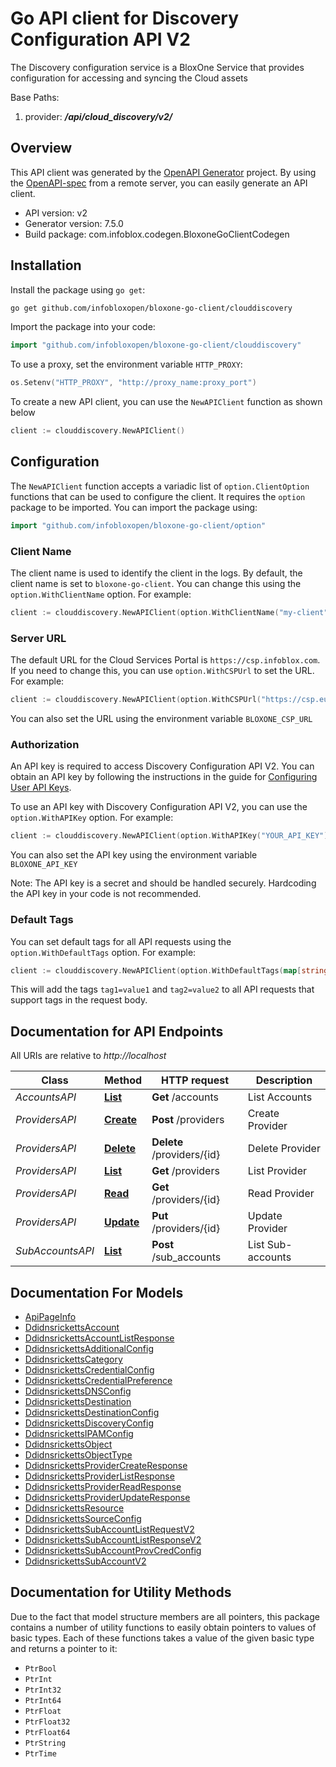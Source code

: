 # Go API client for Discovery Configuration API V2

The Discovery configuration service is a BloxOne Service that provides configuration for accessing and syncing the Cloud assets 

Base Paths: 
1. provider: **_/api/cloud_discovery/v2/_** 


## Overview
This API client was generated by the [OpenAPI Generator](https://openapi-generator.tech) project.  By using the [OpenAPI-spec](https://www.openapis.org/) from a remote server, you can easily generate an API client.

- API version: v2
- Generator version: 7.5.0
- Build package: com.infoblox.codegen.BloxoneGoClientCodegen

## Installation

Install the package using `go get`:
```bash
go get github.com/infobloxopen/bloxone-go-client/clouddiscovery
```

Import the package into your code:
```go
import "github.com/infobloxopen/bloxone-go-client/clouddiscovery"
```

To use a proxy, set the environment variable `HTTP_PROXY`:

```go
os.Setenv("HTTP_PROXY", "http://proxy_name:proxy_port")
```

To create a new API client, you can use the `NewAPIClient` function as shown below
```go
client := clouddiscovery.NewAPIClient()
```

## Configuration

The `NewAPIClient` function accepts a variadic list of `option.ClientOption` functions that can be used to configure the client.
It requires the `option` package to be imported. You can import the package using:
```go
import "github.com/infobloxopen/bloxone-go-client/option"
```

### Client Name
The client name is used to identify the client in the logs. By default, the client name is set to `bloxone-go-client`. You can change this using the `option.WithClientName` option. For example:
```go
client := clouddiscovery.NewAPIClient(option.WithClientName("my-client"))
```

### Server URL

The default URL for the Cloud Services Portal is `https://csp.infoblox.com`. If you need to change this, you can use `option.WithCSPUrl` to set the URL. For example:

```go
client := clouddiscovery.NewAPIClient(option.WithCSPUrl("https://csp.eu.infoblox.com"))
```

You can also set the URL using the environment variable `BLOXONE_CSP_URL`

### Authorization

An API key is required to access Discovery Configuration API V2. You can obtain an API key by following the instructions in the guide for [Configuring User API Keys](https://docs.infoblox.com/space/BloxOneCloud/35430405/Configuring+User+API+Keys).

To use an API key with Discovery Configuration API V2, you can use the `option.WithAPIKey` option. For example:

```go
client := clouddiscovery.NewAPIClient(option.WithAPIKey("YOUR_API_KEY"))
```

You can also set the API key using the environment variable `BLOXONE_API_KEY`

Note: The API key is a secret and should be handled securely. Hardcoding the API key in your code is not recommended.

### Default Tags

You can set default tags for all API requests using the `option.WithDefaultTags` option. For example:

```go
client := clouddiscovery.NewAPIClient(option.WithDefaultTags(map[string]string{"tag1": "value1", "tag2": "value2"}))
```
This will add the tags `tag1=value1` and `tag2=value2` to all API requests that support tags in the request body.

## Documentation for API Endpoints

All URIs are relative to *http://localhost*

Class | Method | HTTP request | Description
------------ | ------------- | ------------- | -------------
*AccountsAPI* | [**List**](docs/AccountsAPI.md#list) | **Get** /accounts | List Accounts
*ProvidersAPI* | [**Create**](docs/ProvidersAPI.md#create) | **Post** /providers | Create Provider
*ProvidersAPI* | [**Delete**](docs/ProvidersAPI.md#delete) | **Delete** /providers/{id} | Delete Provider
*ProvidersAPI* | [**List**](docs/ProvidersAPI.md#list) | **Get** /providers | List Provider
*ProvidersAPI* | [**Read**](docs/ProvidersAPI.md#read) | **Get** /providers/{id} | Read Provider
*ProvidersAPI* | [**Update**](docs/ProvidersAPI.md#update) | **Put** /providers/{id} | Update Provider
*SubAccountsAPI* | [**List**](docs/SubAccountsAPI.md#list) | **Post** /sub_accounts | List Sub-accounts


## Documentation For Models

 - [ApiPageInfo](docs/ApiPageInfo.md)
 - [DdidnsrickettsAccount](docs/DdidnsrickettsAccount.md)
 - [DdidnsrickettsAccountListResponse](docs/DdidnsrickettsAccountListResponse.md)
 - [DdidnsrickettsAdditionalConfig](docs/DdidnsrickettsAdditionalConfig.md)
 - [DdidnsrickettsCategory](docs/DdidnsrickettsCategory.md)
 - [DdidnsrickettsCredentialConfig](docs/DdidnsrickettsCredentialConfig.md)
 - [DdidnsrickettsCredentialPreference](docs/DdidnsrickettsCredentialPreference.md)
 - [DdidnsrickettsDNSConfig](docs/DdidnsrickettsDNSConfig.md)
 - [DdidnsrickettsDestination](docs/DdidnsrickettsDestination.md)
 - [DdidnsrickettsDestinationConfig](docs/DdidnsrickettsDestinationConfig.md)
 - [DdidnsrickettsDiscoveryConfig](docs/DdidnsrickettsDiscoveryConfig.md)
 - [DdidnsrickettsIPAMConfig](docs/DdidnsrickettsIPAMConfig.md)
 - [DdidnsrickettsObject](docs/DdidnsrickettsObject.md)
 - [DdidnsrickettsObjectType](docs/DdidnsrickettsObjectType.md)
 - [DdidnsrickettsProviderCreateResponse](docs/DdidnsrickettsProviderCreateResponse.md)
 - [DdidnsrickettsProviderListResponse](docs/DdidnsrickettsProviderListResponse.md)
 - [DdidnsrickettsProviderReadResponse](docs/DdidnsrickettsProviderReadResponse.md)
 - [DdidnsrickettsProviderUpdateResponse](docs/DdidnsrickettsProviderUpdateResponse.md)
 - [DdidnsrickettsResource](docs/DdidnsrickettsResource.md)
 - [DdidnsrickettsSourceConfig](docs/DdidnsrickettsSourceConfig.md)
 - [DdidnsrickettsSubAccountListRequestV2](docs/DdidnsrickettsSubAccountListRequestV2.md)
 - [DdidnsrickettsSubAccountListResponseV2](docs/DdidnsrickettsSubAccountListResponseV2.md)
 - [DdidnsrickettsSubAccountProvCredConfig](docs/DdidnsrickettsSubAccountProvCredConfig.md)
 - [DdidnsrickettsSubAccountV2](docs/DdidnsrickettsSubAccountV2.md)


## Documentation for Utility Methods

Due to the fact that model structure members are all pointers, this package contains
a number of utility functions to easily obtain pointers to values of basic types.
Each of these functions takes a value of the given basic type and returns a pointer to it:

* `PtrBool`
* `PtrInt`
* `PtrInt32`
* `PtrInt64`
* `PtrFloat`
* `PtrFloat32`
* `PtrFloat64`
* `PtrString`
* `PtrTime`
